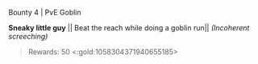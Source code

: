 Bounty 4 | PvE Goblin

**Sneaky little guy**
|| Beat the reach while doing a goblin run||
*(Incoherent screeching)*
> Rewards: 50 <:gold:1058304371940655185>